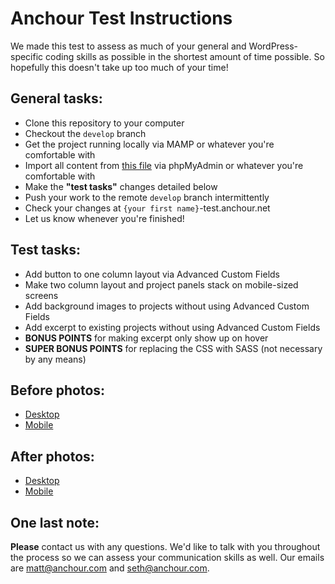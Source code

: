 # Anchour Test Instructions

We made this test to assess as much of your general and WordPress-specific coding skills as possible in the shortest amount of time possible. So hopefully this doesn't take up too much of your time!

## General tasks:

* Clone this repository to your computer
* Checkout the ```develop``` branch
* Get the project running locally via MAMP or whatever you're comfortable with
* Import all content from [this file](https://www.dropbox.com/s/j9e4775njzujfny/backup.sql?dl=0) via phpMyAdmin or whatever you're comfortable with
* Make the **"test tasks"** changes detailed below
* Push your work to the remote ```develop``` branch intermittently
* Check your changes at ```{your first name}```-test.anchour.net
* Let us know whenever you're finished!

## Test tasks:

* Add button to one column layout via Advanced Custom Fields
* Make two column layout and project panels stack on mobile-sized screens
* Add background images to projects without using Advanced Custom Fields
* Add excerpt to existing projects without using Advanced Custom Fields
* **BONUS POINTS** for making excerpt only show up on hover
* **SUPER BONUS POINTS** for replacing the CSS with SASS (not necessary by any means)

## Before photos:

* [Desktop](screenshots/before-desktop.png)
* [Mobile](screenshots/before-mobile.png)

## After photos:

* [Desktop](screenshots/after-desktop.png)
* [Mobile](screenshots/after-mobile.png)

## One last note:

**Please** contact us with any questions. We'd like to talk with you throughout the process so we can assess your communication skills as well. Our emails are matt@anchour.com and seth@anchour.com.
